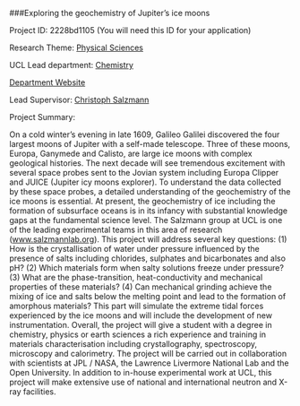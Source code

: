 ###Exploring the geochemistry of Jupiter’s ice moons

Project ID: 2228bd1105
(You will need this ID for your application)

Research Theme: [Physical Sciences](../themes/physical-sciences.md)

UCL Lead department: [Chemistry](../departments/chemistry.md)

[Department Website](https://www.ucl.ac.uk/chemistry)

Lead Supervisor: [Christoph Salzmann](https://iris.ucl.ac.uk/iris/browse/profile?upi=CGSAL86)

Project Summary:

On a cold winter’s evening in late 1609, Galileo Galilei discovered the four largest moons of Jupiter with a self-made telescope. Three of these moons, Europa, Ganymede and Calisto, are large ice moons with complex geological histories. The next decade will see tremendous excitement with several space probes sent to the Jovian system including Europa Clipper and JUICE (Jupiter icy moons explorer). To understand the data collected by these space probes, a detailed understanding of the geochemistry of the ice moons is essential. At present, the geochemistry of ice including the formation of subsurface oceans is in its infancy with substantial knowledge gaps at the fundamental science level.
 The Salzmann group at UCL is one of the leading experimental teams in this area of research (www.salzmannlab.org). This project will address several key questions: (1) How is the crystallisation of water under pressure influenced by the presence of salts including chlorides, sulphates and bicarbonates and also pH? (2) Which materials form when salty solutions freeze under pressure? (3) What are the phase-transition, heat-conductivity and mechanical properties of these materials? (4) Can mechanical grinding achieve the mixing of ice and salts below the melting point and lead to the formation of amorphous materials? This part will simulate the extreme tidal forces experienced by the ice moons and will include the development of new instrumentation. Overall, the project will give a student with a degree in chemistry, physics or earth sciences a rich experience and training in materials characterisation including crystallography, spectroscopy, microscopy and calorimetry. The project will be carried out in collaboration with scientists at JPL / NASA, the Lawrence Livermore National Lab and the Open University. In addition to in-house experimental work at UCL, this project will make extensive use of national and international neutron and X-ray facilities.